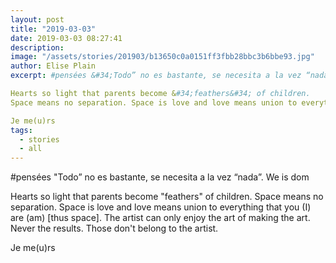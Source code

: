 ```yaml
---
layout: post
title: "2019-03-03"
date: 2019-03-03 08:27:41
description: 
image: "/assets/stories/201903/b13650c0a0151ff3fbb28bbc3b6bbe93.jpg"
author: Elise Plain
excerpt: #pensées &#34;Todo” no es bastante, se necesita a la vez “nada”. We is dom

Hearts so light that parents become &#34;feathers&#34; of children. 
Space means no separation. Space is love and love means union to everything that you (I) are (am) [thus space]. The artist can only enjoy the art of making the art. Never the results. Those don&#39;t belong to the artist.

Je me(u)rs
tags: 
  - stories
  - all
---
```


#pensées &#34;Todo” no es bastante, se necesita a la vez “nada”. We is dom

Hearts so light that parents become &#34;feathers&#34; of children. 
Space means no separation. Space is love and love means union to everything that you (I) are (am) [thus space]. The artist can only enjoy the art of making the art. Never the results. Those don&#39;t belong to the artist.

Je me(u)rs
<p></p>

